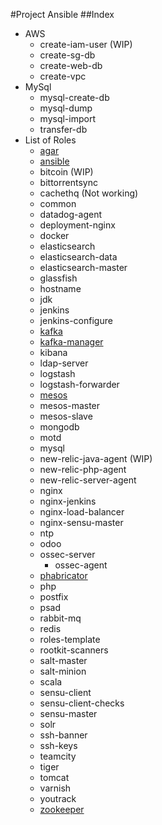 #Project Ansible
##Index
+ AWS
    - create-iam-user (WIP)
    - create-sg-db
    - create-web-db
    - create-vpc
+ MySql
    - mysql-create-db
    - mysql-dump
    - mysql-import
    - transfer-db
+ List of Roles
    - [agar](https://github.com/adithyakhamithkar/ansible/blob/master/roles/agar/README.md)
    - [ansible](https://github.com/adithyakhamithkar/ansible/blob/master/roles/ansible/README.md)
    - bitcoin (WIP)
    - bittorrentsync
    - cachethq (Not working)
    - common
    - datadog-agent
    - deployment-nginx
    - docker
    - elasticsearch
    - elasticsearch-data
    - elasticsearch-master
    - glassfish
    - hostname
    - jdk
    - jenkins
    - jenkins-configure
    - [kafka](https://github.com/adithyakhamithkar/ansible/blob/master/roles/kafka/README.md)
    - [kafka-manager](https://github.com/adithyakhamithkar/ansible/tree/master/roles/kafka-manager)
    - kibana
    - ldap-server
    - logstash
    - logstash-forwarder
    - [mesos](https://github.com/adithyakhamithkar/ansible/blob/master/roles/mesos/README.md)
    - mesos-master
    - mesos-slave
    - mongodb
    - motd
    - mysql
    - new-relic-java-agent (WIP)
    - new-relic-php-agent
    - new-relic-server-agent
    - nginx
    - nginx-jenkins
    - nginx-load-balancer
    - nginx-sensu-master
    - ntp
    - odoo
    + ossec-server
      - ossec-agent  
    - [phabricator](https://github.com/adithyakhamithkar/ansible/blob/master/roles/phabricator/README.md)
    - php
    - postfix
    - psad
    - rabbit-mq
    - redis
    - roles-template
    - rootkit-scanners
    - salt-master
    - salt-minion
    - scala
    - sensu-client
    - sensu-client-checks
    - sensu-master
    - solr
    - ssh-banner
    - ssh-keys
    - teamcity
    - tiger
    - tomcat
    - varnish
    - youtrack
    - [zookeeper](https://github.com/adithyakhamithkar/ansible/blob/master/roles/zookeeper/README.md)
